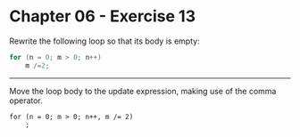 # Chapter 06 - Exercise 13

Rewrite the following loop so that its body is empty:

```C
for (n = 0; m > 0; n++)
    m /=2;
```


---

Move the loop body to the update expression, making use of the comma operator.

```
for (n = 0; m > 0; n++, m /= 2)
    ;
```
